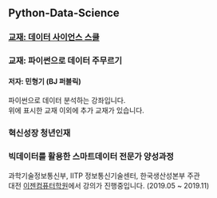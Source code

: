 ## Python-Data-Science

### [교재: 데이터 사이언스 스쿨](https://datascienceschool.net/view-notebook/39569f0132044097a15943bd8f440ca5/)

### 교재: 파이썬으로 데이터 주무르기
#### 저자: 민형기 (BJ 퍼블릭)

파이썬으로 데이터 분석하는 강좌입니다.<br>
위에 표시한 교재 이외에 추가 교재가 있습니다.

### 혁신성장 청년인재 
### 빅데이터를 활용한 스마트데이터 전문가 양성과정

과학기술정보통신부, IITP 정보통신기술센터, 한국생산성본부 주관 <br>
대전 [이젠컴퓨터학원](http://dj.ezenac.co.kr/)에서 강의가 진행중입니다.
(2019.05 ~ 2019.11)

